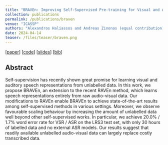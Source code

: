 ```yaml
---
title: "BRAVEn: Improving Self-Supervised Pre-training for Visual and Auditory Speech Recognition"
collection: publications
permalink: /publications/braven
venue: "ICASSP"
authors: "Alexandros Haliassos and Andreas Zinonos (equal contribution), <b>Rodrigo Mira</b>, Stavros Petridis, Maja Pantic"
date: 2024-04-14
teaser: /files/teaser/braven.png
---
```


[[paper](https://cmsworkshops.com/ICASSP2024/view_paper.php?PaperNum=6511)] [[code](https://github.com/ahaliassos/raven)] [[slides](https://sigport.org/sites/all/modules/pubdlcnt/pubdlcnt.php?fid=9674)] [[bib](/files/bib/braven.bib)]

## Abstract
Self-supervision has recently shown great promise for learning visual and auditory speech representations from unlabelled data. In this work, we propose BRAVEn, an extension to the recent RAVEn method, which learns speech representations entirely from raw audio-visual data. Our modifications to RAVEn enable BRAVEn to achieve state-of-the-art results among self-supervised methods in various settings. Moreover, we observe favourable scaling behaviour by increasing the amount of unlabelled data well beyond other self-supervised works. In particular, we achieve 20.0% / 1.7% word error rate for VSR / ASR on the LRS3 test set, with only 30 hours of labelled data and no external ASR models. Our results suggest that readily available unlabelled audio-visual data can largely replace costly transcribed data.